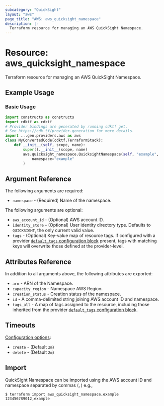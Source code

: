```yaml
---
subcategory: "QuickSight"
layout: "aws"
page_title: "AWS: aws_quicksight_namespace"
description: |-
  Terraform resource for managing an AWS QuickSight Namespace.
---
```


# Resource: aws_quicksight_namespace

Terraform resource for managing an AWS QuickSight Namespace.

## Example Usage

### Basic Usage

```python
import constructs as constructs
import cdktf as cdktf
# Provider bindings are generated by running cdktf get.
# See https://cdk.tf/provider-generation for more details.
import ...gen.providers.aws as aws
class MyConvertedCode(cdktf.TerraformStack):
    def __init__(self, scope, name):
        super().__init__(scope, name)
        aws.quicksight_namespace.QuicksightNamespace(self, "example",
            namespace="example"
        )
```

## Argument Reference

The following arguments are required:

* `namespace` - (Required) Name of the namespace.

The following arguments are optional:

* `aws_account_id` - (Optional) AWS account ID.
* `identity_store` - (Optional) User identity directory type. Defaults to `QUICKSIGHT`, the only current valid value.
* `tags` - (Optional) Key-value map of resource tags. If configured with a provider [`default_tags` configuration block](https://registry.terraform.io/providers/hashicorp/aws/latest/docs#default_tags-configuration-block) present, tags with matching keys will overwrite those defined at the provider-level.

## Attributes Reference

In addition to all arguments above, the following attributes are exported:

* `arn` - ARN of the Namespace.
* `capacity_region` - Namespace AWS Region.
* `creation_status` - Creation status of the namespace.
* `id` - A comma-delimited string joining AWS account ID and namespace.
* `tags_all` - A map of tags assigned to the resource, including those inherited from the provider [`default_tags` configuration block](https://registry.terraform.io/providers/hashicorp/aws/latest/docs#default_tags-configuration-block).

## Timeouts

[Configuration options](https://developer.hashicorp.com/terraform/language/resources/syntax#operation-timeouts):

* `create` - (Default `2m`)
* `delete` - (Default `2m`)

## Import

QuickSight Namespace can be imported using the AWS account ID and namespace separated by commas (`,`) e.g.,

```
$ terraform import aws_quicksight_namespace.example 123456789012,example
```

<!-- cache-key: cdktf-0.17.0-pre.15 input-8bc73497443cf297ec38a0101fdecad4bfea7f01c8582bcd9fb1b887575a728e -->